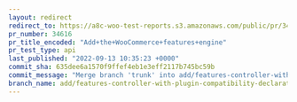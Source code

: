 ```yaml
---
layout: redirect
redirect_to: https://a8c-woo-test-reports.s3.amazonaws.com/public/pr/34616/api/index.html
pr_number: 34616
pr_title_encoded: "Add+the+WooCommerce+features+engine"
pr_test_type: api
last_published: "2022-09-13 10:35:23 +0000"
commit_sha: 635dee6a1570f9ffef4eb1e3eff2117b745bc59b
commit_message: "Merge branch 'trunk' into add/features-controller-with-plugin-compati…"
branch_name: add/features-controller-with-plugin-compatibility-declaration
---
```

